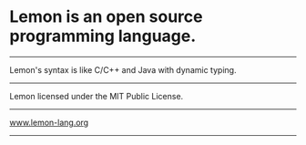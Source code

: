 <h1>Lemon is an open source programming language.</h1><hr>
Lemon's syntax is like C/C++ and Java with dynamic typing.</h1><hr>
Lemon licensed under the MIT Public License.</h1><hr>
<a href="http://www.lemon-lang.org/">www.lemon-lang.org</a><hr>
